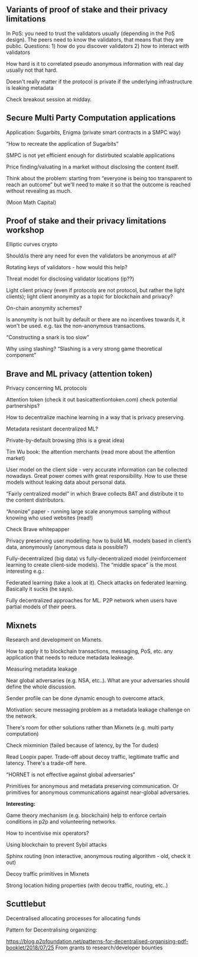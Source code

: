 ## Variants of proof of stake and their privacy limitations

In PoS: you need to trust the validators usually (depending in the PoS design).
The peers need to know the validators, that means that they are public.
Questions: 1) how do you discover validators 2) how to interact with validators

How hard is it to correlated pseudo anonymous information with real day usually
not that hard.

Doesn't really matter if the protocol is private if the underlying
infrastructure is leaking metadata

Check breakout session at midday.


## Secure Multi Party Computation applications

Application: Sugarbits, Enigma (private smart contracts in a SMPC way)

“How to recreate the application of Sugarbits”

SMPC is not yet efficient enough for distirbuted scalable applications

Price finding/valuating in a market without disclosing the content itself.

Think about the problem: starting from “everyone is being too transparent to
reach an outcome”  but we'll need to make it so that the outcome is reached
without revealing as much.

(Moon Math Capital)

## Proof of stake and their privacy limitations workshop

Elliptic curves crypto 

Should/is there any need for even the validators be anonymous at all?

Rotating keys of validators - how would this help?

Threat model for disclosing validator locations (ip??)

Light client privacy (even if protocols are not protocol, but rather the light
clients); light client anonymity as a topic for blockchain and privacy?

On-chain anonymity schemes?

Is anonymity is not built by default or there are no incentives towards it, it
won't be used. e.g. tax the non-anonymous transactions.

“Constructing a snark is too slow”

Why using slashing? “Slashing is a very strong game theoretical component”

## Brave and ML privacy (attention token)

Privacy concerning ML protocols

Attention token (check it out basicattentiontoken.com) check potential
partnerships?

How to decentralize machine learning in a way that is privacy preserving. 

Metadata resistant decentralized ML?

Private-by-default browsing (this is a great idea)

Tim Wu book: the attention merchants (read more about the attention market)

User model on the client side - very accurate information can be collected
nowadays. Great power comes with great responsibility. How to use these models
without leaking data about personal data.

“Fairly centralized model” in which Brave collects BAT and distribute it to the
content distributors.

“Anonize” paper - running large scale anonymous sampling without knowing who
used websites (read!)

Check Brave whitepapper

Privacy preserving user modelling: how to build ML models based in client’s
data, anonymously (anonymous data is possible?)

Fully-decentralized (big data) vs fully-decentralized model (reinforcement
learning to create client-side models). The “middle space” is the most
interesting e.g.: 

Federated learning (take a look at it). Check attacks on federated learning.
Basically it sucks (he says).

Fully decentralized approaches for ML. P2P network when users have partial
models of their peers.


## Mixnets

Research and development on Mixnets.

How to apply it to blockchain transactions, messaging, PoS, etc. any application
that needs to reduce metadata leakeage.

Measuring metadata leakage

Near global adversaries (e.g. NSA, etc..). What are your adversaries should
define the whole discussion.

Sender profile can be done dynamic enough to overcome attack.

Motivation: secure messaging problem as a metadata leakage challenge on the
network.

There's room for other solutions rather than Mixnets (e.g. multi party
computation)

Check mixminion (failed because of latency, by the Tor dudes)

Read Loopix paper. Trade-off about decoy traffic, legitimate traffic and
latency. There's a trade-off here. 

“HORNET is not effective against global adversaries”

Primitives for anonymous and metadata preserving communication. Or primitives
for anonymous communications against near-global adversaries.

**Interesting:**

Game theory mechanism (e.g. blockchain) help to enforce certain conditions in
p2p and volunteering networks.

How to incentivise mix operators? 

Using blockchain to prevent Sybil attacks

Sphinx routing (non interactive, anonymous routing algorithm - old, check it
out)

Decoy traffic primitives in Mixnets

Strong location hiding properties (with decou traffic, routing, etc..)


## Scuttlebut 

Decentralised allocating processes for allocating funds

Pattern for Decentralising organizing:

https://blog.p2pfoundation.net/patterns-for-decentralised-organising-pdf-booklet/2018/07/25
From grants to research/developer bounties

